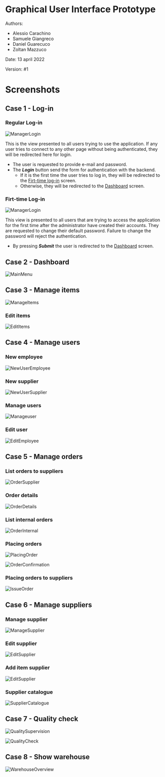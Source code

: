 # Graphical User Interface Prototype  

Authors: 
* Alessio Carachino
* Samuele Giangreco
* Daniel Guarecuco
* Zoltan Mazzuco

Date: 13 april 2022

Version: #1


# Screenshots

## Case 1 - Log-in

### Regular Log-in
![ManagerLogin](GUIimages/Login.png)

This is the view presented to all users trying to use the application. If any user tries to connect to any other page without being authenticated, they will be redirected here for login.

* The user is requested to provide e-mail and password.
* The ***Login*** button send the form for authentication with the backend.
  * If it is the first time the user tries to log in, they will be redirected to the [Firt-time log-in](#firt-time-log-in) screen.
  * Otherwise, they will be redirected to the [Dashboard](#case-2-dashboard) screen.

### Firt-time Log-in

![ManagerLogin](GUIimages/Firstlogin.png)

This view is presented to all users that are trying to access the application for the first time after the administrator have created their accounts. They are requested to change their default password. Failure to change the password will reject the authentication.
* By pressing ***Submit*** the user is redirected to the [Dashboard](#case-2-dashboard) screen.


## Case 2 - Dashboard
![MainMenu](GUIimages/Mainmenu.png)




## Case 3 - Manage items
![ManageItems](GUIimages/ManageItems.png)

### Edit items
![EditItems](GUIimages/EditItem.png)



## Case 4 - Manage users

### New employee
![NewUserEmployee](GUIimages/CreateUser_OU_Manager.png)

### New supplier
![NewUserSupplier](GUIimages/CreateUser_Supplier.png)

### Manage users
![Manageuser](GUIimages/ManageUsers.png)

### Edit user
![EditEmployee](GUIimages/EditUser_OU_Manager.png)



## Case 5 - Manage orders

### List orders to suppliers
![OrderSupplier](GUIimages/ManageOrders_suppliers.png)

### Order details
![OrderDetails](GUIimages/OrderDetails_Suppliers.png)

### List internal orders
![OrderInternal](GUIimages/ManageOrders_internal.png)

### Placing orders
![PlacingOrder](GUIimages/InternalOrder.png)

![OrderConfirmation](GUIimages/InternalOrderconfirmation.png)

### Placing orders to suppliers
![IssueOrder](GUIimages/IssueOrder.png)



## Case 6 - Manage suppliers
### Manage supplier
![ManageSupplier](GUIimages/ManageSuppliers.png)

### Edit supplier
![EditSupplier](GUIimages/EditUser_Supplier.png)

### Add item supplier
![EditSupplier](GUIimages/NewItem.png)

### Supplier catalogue
![SupplierCatalogue](GUIimages/SupplierCatalogue.png)



## Case 7 - Quality check
![QualitySupervision](GUIimages/QualitySupervision.png)

![QualityCheck](GUIimages/Qualitycheck.png)



## Case 8 - Show warehouse
![WarehouseOverview](GUIimages/Warehouseoverview.png)


